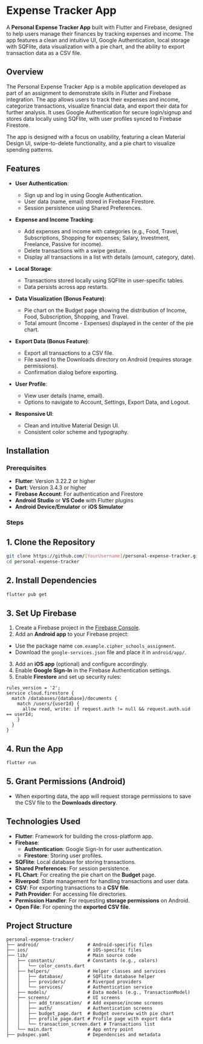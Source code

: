 # Expense Tracker App

A **Personal Expense Tracker App** built with Flutter and Firebase, designed to help users manage their finances by tracking expenses and income. The app features a clean and intuitive UI, Google Authentication, local storage with SQFlite, data visualization with a pie chart, and the ability to export transaction data as a CSV file.

## Overview

The Personal Expense Tracker App is a mobile application developed as part of an assignment to demonstrate skills in Flutter and Firebase integration. The app allows users to track their expenses and income, categorize transactions, visualize financial data, and export their data for further analysis. It uses Google Authentication for secure login/signup and stores data locally using SQFlite, with user profiles synced to Firebase Firestore.

The app is designed with a focus on usability, featuring a clean Material Design UI, swipe-to-delete functionality, and a pie chart to visualize spending patterns.

## Features

- **User Authentication**:
  - Sign up and log in using Google Authentication.
  - User data (name, email) stored in Firebase Firestore.
  - Session persistence using Shared Preferences.

- **Expense and Income Tracking**:
  - Add expenses and income with categories (e.g., Food, Travel, Subscriptions, Shopping for expenses; Salary, Investment, Freelance, Passive for income).
  - Delete transactions with a swipe gesture.
  - Display all transactions in a list with details (amount, category, date).

- **Local Storage**:
  - Transactions stored locally using SQFlite in user-specific tables.
  - Data persists across app restarts.

- **Data Visualization (Bonus Feature)**:
  - Pie chart on the Budget page showing the distribution of Income, Food, Subscription, Shopping, and Travel.
  - Total amount (Income - Expenses) displayed in the center of the pie chart.

- **Export Data (Bonus Feature)**:
  - Export all transactions to a CSV file.
  - File saved to the Downloads directory on Android (requires storage permissions).
  - Confirmation dialog before exporting.

- **User Profile**:
  - View user details (name, email).
  - Options to navigate to Account, Settings, Export Data, and Logout.

- **Responsive UI**:
  - Clean and intuitive Material Design UI.
  - Consistent color scheme and typography.

## Installation

### Prerequisites
- **Flutter**: Version 3.22.2 or higher
- **Dart**: Version 3.4.3 or higher
- **Firebase Account**: For authentication and Firestore
- **Android Studio** or **VS Code** with Flutter plugins
- **Android Device/Emulator** or **iOS Simulator**

### Steps

## 1. Clone the Repository
```bash
git clone https://github.com/[YourUsername]/personal-expense-tracker.git
cd personal-expense-tracker
```

## 2. Install Dependencies
```bash
flutter pub get
```

## 3. Set Up Firebase
1. Create a Firebase project in the [Firebase Console](https://console.firebase.google.com/).
2. Add an **Android app** to your Firebase project:
  - Use the package name `com.example.cipher_schools_assignment`.
  - Download the `google-services.json` file and place it in `android/app/`.
3. Add an **iOS app** (optional) and configure accordingly.
4. Enable **Google Sign-In** in the Firebase Authentication settings.
5. Enable **Firestore** and set up security rules:

```plaintext
rules_version = '2';
service cloud.firestore {
  match /databases/{database}/documents {
    match /users/{userId} {
      allow read, write: if request.auth != null && request.auth.uid == userId;
    }
  }
}
```

## 4. Run the App
```bash
flutter run
```

## 5. Grant Permissions (Android)
- When exporting data, the app will request storage permissions to save the CSV file to the **Downloads directory**.

## Technologies Used
- **Flutter**: Framework for building the cross-platform app.
- **Firebase**:
  - **Authentication**: Google Sign-In for user authentication.
  - **Firestore**: Storing user profiles.
- **SQFlite**: Local database for storing transactions.
- **Shared Preferences**: For session persistence.
- **FL Chart**: For creating the pie chart on the **Budget** page.
- **Riverpod**: State management for handling transactions and user data.
- **CSV**: For exporting transactions to a **CSV file**.
- **Path Provider**: For accessing file directories.
- **Permission Handler**: For requesting **storage permissions** on Android.
- **Open File**: For opening the **exported CSV file**.

## Project Structure
```plaintext
personal-expense-tracker/
├── android/                  # Android-specific files
├── ios/                      # iOS-specific files
├── lib/                      # Main source code
│   ├── constants/            # Constants (e.g., colors)
│   │   └── color_consts.dart
│   ├── helpers/              # Helper classes and services
│   │   ├── database/         # SQFlite database helper
│   │   ├── providers/        # Riverpod providers
│   │   └── services/         # Authentication service
│   ├── models/               # Data models (e.g., TransactionModel)
│   ├── screens/              # UI screens
│   │   ├── add_transcation/  # Add expense/income screens
│   │   ├── auth/             # Authentication screens
│   │   ├── budget_page.dart  # Budget overview with pie chart
│   │   ├── profile_page.dart # Profile page with export data
│   │   └── transaction_screen.dart # Transactions list
│   └── main.dart             # App entry point
├── pubspec.yaml              # Dependencies and metadata
```
